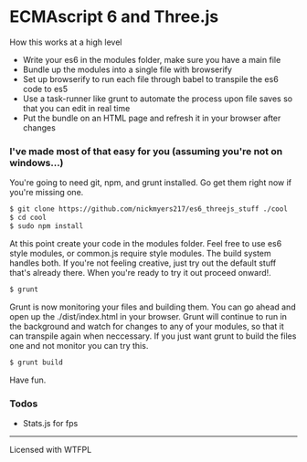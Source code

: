 # ECMAscript 6 and Three.js

How this works at a high level
  - Write your es6 in the modules folder, make sure you have a main file
  - Bundle up the modules into a single file with browserify
  - Set up browserify to run each file through babel to transpile the es6 code to es5
  - Use a task-runner like grunt to automate the process upon file saves so that you can edit in real time
  - Put the bundle on an HTML page and refresh it in your browser after changes

### I've made most of that easy for you (assuming you're not on windows...)

You're going to need git, npm, and grunt installed. Go get them right now if you're missing one.

```sh
$ git clone https://github.com/nickmyers217/es6_threejs_stuff ./cool
$ cd cool
$ sudo npm install
```
At this point create your code in the modules folder. Feel free to use es6 style modules, or common.js require style modules. The build system handles both. If you're not feeling creative, just try out the default stuff that's already there. When you're ready to try it out proceed onward!.
```sh
$ grunt
```
Grunt is now monitoring your files and building them. You can go ahead and open up the ./dist/index.html in your browser. Grunt will continue to run in the background and watch for changes to any of your modules, so that it can transpile again when neccessary. If you just want grunt to build the files one and not monitor you can try this.
```sh
$ grunt build
```
Have fun.

### Todos
 - Stats.js for fps

----
Licensed with WTFPL
